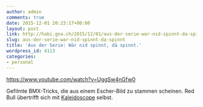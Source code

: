 ```yaml
---
author: admin
comments: true
date: 2015-12-01 20:23:17+00:00
layout: post
link: http://habi.gna.ch/2015/12/01/aus-der-serie-war-nid-spinnt-da-spinnt/
slug: aus-der-serie-war-nid-spinnt-da-spinnt
title: 'Aus der Serie: Wär nid spinnt, dä spinnt.'
wordpress_id: 4113
categories:
- personal
---
```


https://www.youtube.com/watch?v=UggSw4nGfw0

Gefilmte BMX-Tricks, die aus einem Escher-Bild zu stammen scheinen.
Red Bull übertrifft sich mit [Kaleidoscope](http://kaleidoscope.redbull.com) selbst.
